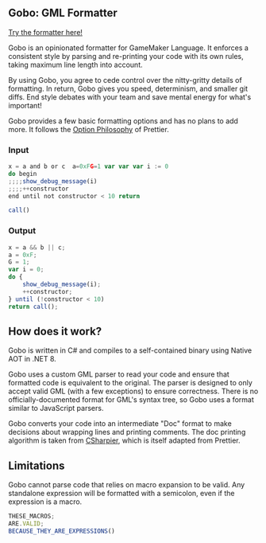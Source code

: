 ## Gobo: GML Formatter

[Try the formatter here!](https://pizzaandy.github.io/Gobo/)

Gobo is an opinionated formatter for GameMaker Language. It enforces a consistent style by parsing and re-printing your code with its own rules, taking maximum line length into account.

By using Gobo, you agree to cede control over the nitty-gritty details of formatting. In return, Gobo gives you speed, determinism, and smaller git diffs. End style debates with your team and save mental energy for what's important!

Gobo provides a few basic formatting options and has no plans to add more. It follows the [Option Philosophy](https://prettier.io/docs/en/option-philosophy.html) of Prettier.

### Input

```js
x = a and b or c  a=0xFG=1 var var var i := 0
do begin
;;;;show_debug_message(i)
;;;;++constructor
end until not constructor < 10 return

call()
```

### Output

```js
x = a && b || c;
a = 0xF;
G = 1;
var i = 0;
do {
    show_debug_message(i);
    ++constructor;
} until (!constructor < 10)
return call();
```

## How does it work?
Gobo is written in C# and compiles to a self-contained binary using Native AOT in .NET 8.

Gobo uses a custom GML parser to read your code and ensure that formatted code is equivalent to the original. The parser is designed to only accept valid GML (with a few exceptions) to ensure correctness. There is no officially-documented format for GML's syntax tree, so Gobo uses a format similar to JavaScript parsers. 

Gobo converts your code into an intermediate "Doc" format to make decisions about wrapping lines and printing comments. The doc printing algorithm is taken from [CSharpier](https://github.com/belav/csharpier), which is itself adapted from Prettier.

## Limitations
Gobo cannot parse code that relies on macro expansion to be valid. Any standalone expression will be formatted with a semicolon, even if the expression is a macro.
```js
THESE_MACROS;
ARE.VALID;
BECAUSE_THEY_ARE_EXPRESSIONS()
```

